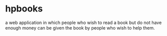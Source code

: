 # hpbooks
 a web application in which people who wish to read a book but do not have enough money can be given the book by people who wish to help them.
